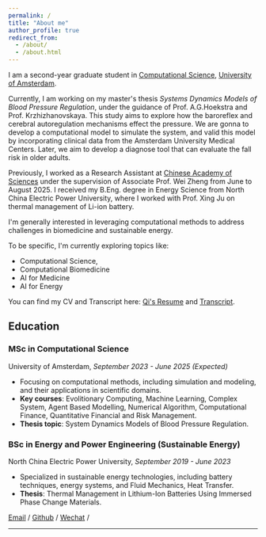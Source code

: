 ```yaml
---
permalink: /
title: "About me"
author_profile: true
redirect_from: 
  - /about/
  - /about.html
---
```

I am a second-year graduate student in [Computational Science](https://www.uva.nl/shared-content/programmas/en/masters/computational-science/computational-science.html), [University of Amsterdam](https://www.uva.nl/).

Currently, I am working on my master's thesis *Systems Dynamics Models of Blood Pressure Regulation*, under the guidance of Prof. A.G.Hoekstra and Prof. Krzhizhanovskaya. This study aims to explore how the baroreflex and cerebral autoregulation mechanisms effect the pressure. We are gonna to develop a computational model to simulate the system, and valid this model by incorporating clinical data from the Amsterdam University Medical Centers. Later, we aim to develop a diagnose tool that can evaluate the fall risk in older adults.


Previously, I worked as a Research Assistant at [Chinese Academy of Sciences](https://www.cas.cn/) under the supervision of Associate Prof. Wei Zheng from June to August 2025. I received my B.Eng. degree in Energy Science from North China Electric Power University, where I worked with Prof. Xing Ju on thermal management of Li-ion battery.

I'm generally interested in leveraging computational methods to address challenges in biomedicine and sustainable energy. 
<!-- I completed my undergraduate degree in Energy and Power Engineering (Energy Storage Track), at [North China Electric Power University](https://www.ncepu.edu.cn/). -->

To be specific, I'm currently exploring topics like:
- Computational Science,
- Computational Biomedicine  
- AI for Medicine
- AI for Energy

You can find my CV and Transcript here: [Qi's Resume](assets/CV_Agent_Qi.pdf) and [Transcript](assets/Transcript.pdf).


## Education

### MSc in Computational Science
University of Amsterdam, *September 2023 - June 2025 (Expected)*

- Focusing on computational methods, including simulation and modeling, and their applications in scientific domains.
- **Key courses**: Evolitionary Computing, Machine Learning, Complex System, Agent Based Modelling, Numerical Algorithm, Computational Finance, Quantitative Financial and Risk Management.
- **Thesis topic**: System Dynamics Models of Blood Pressure Regulation.


### BSc in Energy and Power Engineering (Sustainable Energy)
North China Electric Power University, *September 2019 - June 2023*

- Specialized in sustainable energy technologies, including battery techniques, energy systems, and Fluid Mechanics, Heat Transfer.
- **Thesis**: Thermal Management in Lithium-Ion Batteries Using Immersed Phase Change Materials.
  
<!-- - Key Course: Energy Systems, Fluid Mechanics, Power System and Energy Storage -->


[Email](mailto:qi.zhang4@student.uva.nl) / [Github](https://github.com/archiezq) / [Wechat](images/wechat.jpg) /



---
<!-- **关于我**

我目前就读于阿姆斯特丹大学，是计算科学（Computational Science）专业的一名研一学生。我的研究兴趣包括计算能源、可持续能源和储能技术，同时也对计算金融很感兴趣。

**教育背景**

2023.09 - 2025.06: 计算科学，阿姆斯特丹大学，硕士 

2019.09 - 2023.06: 能源与动力工程(储能方向)，华北电力大学，本科


个人简历: [Qi's Curriculum Vitae](assets/Qi_CV.pdf).

[邮箱](mailto:qizhangedu@gmail.com) / [Github](https://github.com/archiezq) / [微信](images/wechat.jpg) / -->
